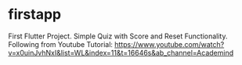 # firstapp

First Flutter Project. Simple Quiz with Score and Reset Functionality.
Following from Youtube Tutorial: https://www.youtube.com/watch?v=x0uinJvhNxI&list=WL&index=11&t=16646s&ab_channel=Academind


